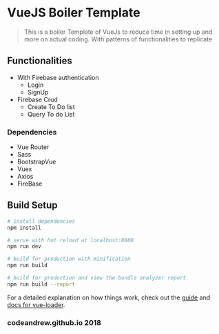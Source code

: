 # VueJS Boiler Template

> This is a boiler Template of VueJs to reduce time in setting up and more on actual coding.
> With patterns of functionalities to replicate

## Functionalities
- With Firebase authentication
  - Login
  - SignUp
- Firebase Crud
  - Create To Do list
  - Query To do List

### Dependencies
- Vue Router
- Sass
- BootstrapVue
- Vuex
- Axios
- FireBase



## Build Setup

``` bash
# install dependencies
npm install

# serve with hot reload at localhost:8080
npm run dev

# build for production with minification
npm run build

# build for production and view the bundle analyzer report
npm run build --report
```

For a detailed explanation on how things work, check out the [guide](http://vuejs-templates.github.io/webpack/) and [docs for vue-loader](http://vuejs.github.io/vue-loader).

### codeandrew.github.io 2018
